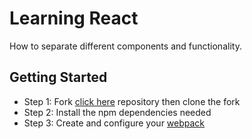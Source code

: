 # Learning React
How to separate different components and functionality.

## Getting Started
* Step 1: Fork [click here](https://github.com/tylermcginnis/react-fundamentals-curriculum.git) repository then clone the fork
* Step 2: Install the npm dependencies needed
* Step 3: Create and configure your [webpack](https://github.com/facebookincubator/create-react-app.git)
